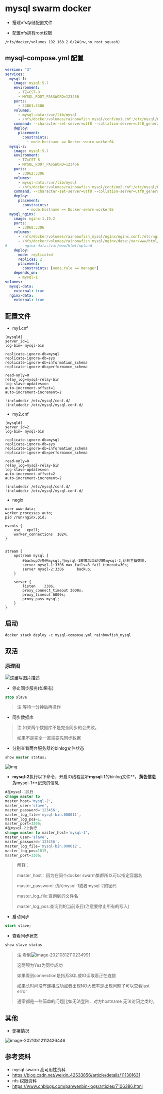 # mysql swarm docker

- 搭建nfs存储配置文件

- 配置nfs拥有root权限

```
/nfs/docker/volumes 192.168.2.0/24(rw,no_root_squash)
```

## mysql-compose.yml 配置

```yml
version: "3"
services:
  mysql-1:
    image: mysql:5.7
    environment:
      - TZ=CST-8
      - MYSQL_ROOT_PASSWORD=123456
    ports:
      - 33061:3306
    volumes:
      - mysql-data:/var/lib/mysql
      - /nfs/docker/volumes/rainbowfish_mysql/conf/my1.cnf:/etc/mysql/my.cnf
    command: --character-set-server=utf8 --collation-server=utf8_general_ci --sql-mode="STRICT_TRANS_TABLES,NO_AUTO_CREATE_USER,NO_ENGINE_SUBSTITUTION,NO_ZERO_DATE,NO_ZERO_IN_DATE,ERROR_FOR_DIVISION_BY_ZERO"
    deploy:
      placement:
        constraints:
          - node.hostname == Docker-swarm-worker04
  mysql-2:
    image: mysql:5.7
    environment:
      - TZ=CST-8
      - MYSQL_ROOT_PASSWORD=123456
    ports:
      - 33062:3306
    volumes:
      - mysql-data:/var/lib/mysql
      - /nfs/docker/volumes/rainbowfish_mysql/conf/my2.cnf:/etc/mysql/my.cnf
    command: --character-set-server=utf8 --collation-server=utf8_general_ci --sql-mode="STRICT_TRANS_TABLES,NO_AUTO_CREATE_USER,NO_ENGINE_SUBSTITUTION,NO_ZERO_DATE,NO_ZERO_IN_DATE,ERROR_FOR_DIVISION_BY_ZERO"
    deploy:
      placement:
        constraints:
          - node.hostname == Docker-swarm-worker05
  mysql_nginx:
    image: nginx:1.19.2
    ports:
      - 33060:3306
    volumes:
      - /nfs/docker/volumes/rainbowfish_mysql/nginx/nginx.conf:/etc/nginx/nginx.conf
      - /nfs/docker/volumes/rainbowfish_mysql/nginx/data:/var/www/html/upload
#      - nginx-data:/var/www/html/upload
    deploy:
      mode: replicated
      replicas: 2
      placement:
        constraints: [node.role == manager]
    depends_on:
      - mysql-1
volumes:
  mysql-data:
    external: true
  nginx-data:
    external: true
```

## 配置文件

- my1.cnf

```config
[mysqld]
server_id=1
log-bin= mysql-bin
 
replicate-ignore-db=mysql
replicate-ignore-db=sys
replicate-ignore-db=information_schema
replicate-ignore-db=performance_schema
 
read-only=0
relay_log=mysql-relay-bin
log-slave-updates=on
auto-increment-offset=1
auto-increment-increment=2
 
!includedir /etc/mysql/conf.d/
!includedir /etc/mysql/mysql.conf.d/
```

- my2.cnf

```config
[mysqld]
server_id=2
log-bin= mysql-bin
 
replicate-ignore-db=mysql
replicate-ignore-db=sys
replicate-ignore-db=information_schema
replicate-ignore-db=performance_schema
 
read-only=0
relay_log=mysql-relay-bin
log-slave-updates=on
auto-increment-offset=2
auto-increment-increment=2
 
!includedir /etc/mysql/conf.d/
!includedir /etc/mysql/mysql.conf.d/

```

- negix

```config
user www-data;
worker_processes auto;
pid /run/nginx.pid;
 
events {
    use   epoll;
    worker_connections  1024;
}
 
 
stream {
    upstream mysql {
        #backup为备用mysql,当mysql-1故障后自动切换mysql-2,达到主备效果，
        server mysql-1:3306 max_fails=3 fail_timeout=30s;
        server mysql-2:3306      backup;
    }
 
    server {
        listen    3306;
        proxy_connect_timeout 3000s;
        proxy_timeout 6000s;
        proxy_pass mysql;
    }
}
```

## 启动

```shell
docker stack deploy -c mysql-compose.yml rainbowfish_mysql
```

## 双活

### 原理图

![这里写图片描述](https://imgconvert.csdnimg.cn/aHR0cHM6Ly9ub3RlLnlvdWRhby5jb20veXdzL3B1YmxpYy9yZXNvdXJjZS9iZTFmYTQ4OTBkYzkyZTZlZDY1OWRiYmIzMTZmMzExMS94bWxub3RlLzlBODBFRDczRkQzRjRERDZBNUE1OTg2MjA2MkQ5QkQ5LzE0MDg)

- 停止同步服务(如果有)

```SQL
stop slave
```

> 注:等待一分钟后再操作

- 同步数据库

> 注:如果两个数据库不是完全同步的会失败。
>
> 如果不是完全一直需要先同步数据

- 分别查看两台服务器的binlog文件状态

```sql
show master status;
```

![img](https://img-blog.csdnimg.cn/2020121620464518.png)

- **mysql-2**执行以下命令，开启IO线程监听**mysql-1**的binlog文件**，**黄色信息为**mysql-1**记录的信息

```SQL
#在mysql-1执行
change master to 
master_host='mysql-2',
master_user='slave',
master_password='123456',
master_log_file='mysql-bin.000011',
master_log_pos=1,
master_port=3306;
#在mysql-2上执行
change master to master_host='mysql-1',
master_user='slave',
master_password='123456',
master_log_file='mysql-bin.000012',
master_log_pos=1815,
master_port=3306;
```

> 解释：
>
> master_host：因为在同个docker swarm集群所以可以指定容器名
>
> master_password: 访问mysql-1或者mysql-2的密码
>
> master_log_file:查询到的文件名
>
> master_log_pos:查询到的当前条目(注意要停止所有的写入)

- 启动同步

```SQL
start slave;
```

- 查看同步状态

```SQL
show slave status
```

> 注:看到![image-20210812110234991](https://raw.githubusercontent.com/akachi10/notes/master/pic/2021/08/12/110245.png)
>
> 这两项为Yes为同步成功
>
> 如果看到connection是指系SQL或IO读取着正在连接
>
> 如果长时间没有连接成功或者出现NO大概率是出现问题了可以查看last error
>
> 通常都是一些简单的问题比如无法登陆、对方hostname 无法访问之类的。

## 其他

- 部署情况

![image-20210812112426446](https://raw.githubusercontent.com/akachi10/notes/master/pic/2021/08/12/112427.png)

## 参考资料

- mysql swarm 高可用性资料
- https://blog.csdn.net/weixin_42533856/article/details/111301631
- nfs 权限资料
- https://www.cnblogs.com/panwenbin-logs/articles/7106386.html
